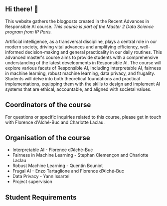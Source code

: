 ## Hi there! 👋

This website gathers the blogposts created in the Recent Advances in Responsible AI course.
*This course is part of the Master 2 Data Science program from IP Paris.*

Artificial intelligence, as a transversal discipline, plays a central role in our modern society, driving vital advances and amplifying efficiency, well-informed decision-making and general practicality in our daily routines. This advanced master's course aims to provide students with a comprehensive understanding of the latest developments in Responsible AI. The course will explore various facets of Responsible AI, including interpretable AI, fairness in machine learning, robust machine learning, data privacy, and frugality. Students will delve into both theoretical foundations and practical implementations, equipping them with the skills to design and implement AI systems that are ethical, accountable, and aligned with societal values.

## Coordinators of the course 
For questions or specific inquiries related to this course, please get in touch with 
Florence d'Alché-Buc and Charlotte Laclau. 


## Organisation of the course

* Interpretable AI - Florence d’Alché-Buc
* Fairness in Machine Learning - Stephan Clemençon and Charlotte Laclau
* Robust Machine Learning - Quentin Bouniot
* Frugal AI - Enzo Tartaglione and Florence d’Alché-Buc
* Data Privacy - Yann Issartel
* Project supervision

## Student Requirements
